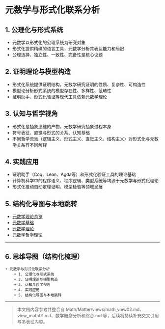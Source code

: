 # 元数学与形式化联系分析

## 1. 公理化与形式系统

- 元数学以形式化的公理系统为研究对象
- 形式化提供精确的语言工具，元数学分析其表达能力和局限
- 公理选择、独立性、一致性、完备性是核心议题

## 2. 证明理论与模型构造

- 形式化系统提供证明结构，元数学研究证明的性质、复杂性、可构造性
- 模型论分析形式系统的模型存在性、多样性、范畴性
- 证明助手、形式化验证等现代工具依赖元数学理论

## 3. 认知与哲学视角

- 形式化是抽象思维的产物，元数学研究抽象过程本身
- 符号表征、直觉与形式的关系、认知基础
- 不同哲学流派（逻辑主义、形式主义、直觉主义、结构主义）对形式化与元数学关系有不同解释

## 4. 实践应用

- 证明助手（Coq、Lean、Agda等）和形式化验证工具的理论基础
- 计算机科学中的程序语义、程序逻辑、类型系统等均源于元数学与形式化理论
- 形式化推动自动定理证明、模型检验等领域发展

## 5. 结构化导图与本地跳转

- [元数学理论总览](./00-元数学理论总览.md)
- [元数学基础](./01-元数学基础.md)
- [元数学理论](./02-元数学理论.md)
- [元数学哲学理论](./03-元数学哲学理论.md)

---

## 6. 思维导图（结构化梳理）

```text
+ 元数学与形式化联系分析
    + 1. 公理化与形式系统
    + 2. 证明理论与模型构造
    + 3. 认知与哲学视角
    + 4. 实践应用
    + 5. 结构化导图与本地跳转
```

---

> 本文档内容参考并整合自 Math/Matter/views/math_view02.md、view_math01.md、数学概念分析和综合.md 等，后续将持续补充交叉引用与多表征内容。
